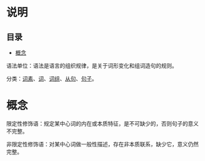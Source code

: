 # 说明

## 目录

-   [概念](#概念)

语法单位：语法是语言的组织规律，是关于词形变化和组词造句的规则。

分类：[词素](../词素/词素.md "词素")、[词](../词/词.md "词")、[词组](../词组/词组.md "词组")、[从句](../从句/从句.md "从句")、[句子](../句子/句子.md "句子")。

# 概念

限定性修饰语：规定某中心词的内在或本质特征，是不可缺少的，否则句子的意义不完整。

非限定性修饰语：对某中心词做一般性描述，存在非本质联系，缺少它，意义仍然完整。
